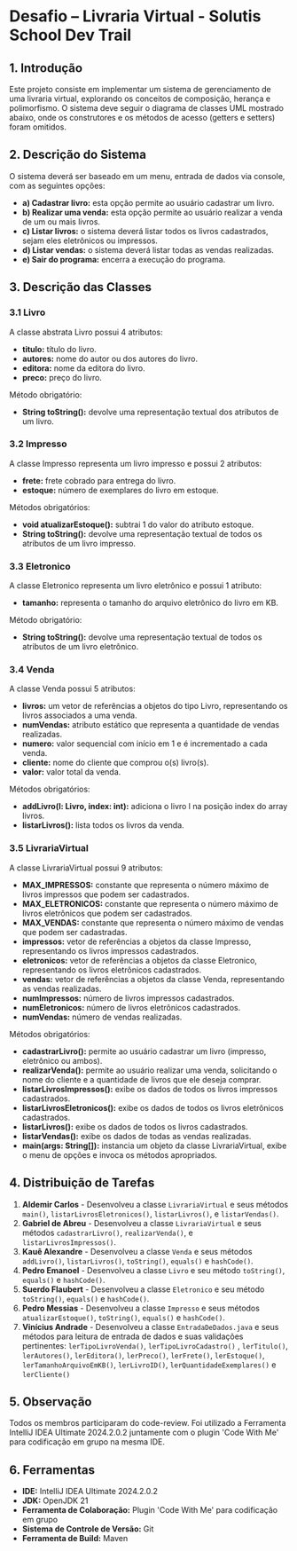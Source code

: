 # Desafio – Livraria Virtual - Solutis School Dev Trail

## 1. Introdução

Este projeto consiste em implementar um sistema de gerenciamento de uma livraria virtual, explorando os conceitos de
composição, herança e polimorfismo. O sistema deve seguir o diagrama de classes UML mostrado abaixo, onde os
construtores e os métodos de acesso (getters e setters) foram omitidos.

## 2. Descrição do Sistema

O sistema deverá ser baseado em um menu, entrada de dados via console, com as seguintes opções:

- **a) Cadastrar livro:** esta opção permite ao usuário cadastrar um livro.
- **b) Realizar uma venda:** esta opção permite ao usuário realizar a venda de um ou mais livros.
- **c) Listar livros:** o sistema deverá listar todos os livros cadastrados, sejam eles eletrônicos ou impressos.
- **d) Listar vendas:** o sistema deverá listar todas as vendas realizadas.
- **e) Sair do programa:** encerra a execução do programa.

## 3. Descrição das Classes

### 3.1 Livro

A classe abstrata Livro possui 4 atributos:

- **titulo:** título do livro.
- **autores:** nome do autor ou dos autores do livro.
- **editora:** nome da editora do livro.
- **preco:** preço do livro.

Método obrigatório:

- **String toString():** devolve uma representação textual dos atributos de um livro.

### 3.2 Impresso

A classe Impresso representa um livro impresso e possui 2 atributos:

- **frete:** frete cobrado para entrega do livro.
- **estoque:** número de exemplares do livro em estoque.

Métodos obrigatórios:

- **void atualizarEstoque():** subtrai 1 do valor do atributo estoque.
- **String toString():** devolve uma representação textual de todos os atributos de um livro impresso.

### 3.3 Eletronico

A classe Eletronico representa um livro eletrônico e possui 1 atributo:

- **tamanho:** representa o tamanho do arquivo eletrônico do livro em KB.

Método obrigatório:

- **String toString():** devolve uma representação textual de todos os atributos de um livro eletrônico.

### 3.4 Venda

A classe Venda possui 5 atributos:

- **livros:** um vetor de referências a objetos do tipo Livro, representando os livros associados a uma venda.
- **numVendas:** atributo estático que representa a quantidade de vendas realizadas.
- **numero:** valor sequencial com início em 1 e é incrementado a cada venda.
- **cliente:** nome do cliente que comprou o(s) livro(s).
- **valor:** valor total da venda.

Métodos obrigatórios:

- **addLivro(l: Livro, index: int):** adiciona o livro l na posição index do array livros.
- **listarLivros():** lista todos os livros da venda.

### 3.5 LivrariaVirtual

A classe LivrariaVirtual possui 9 atributos:

- **MAX_IMPRESSOS:** constante que representa o número máximo de livros impressos que podem ser cadastrados.
- **MAX_ELETRONICOS:** constante que representa o número máximo de livros eletrônicos que podem ser cadastrados.
- **MAX_VENDAS:** constante que representa o número máximo de vendas que podem ser cadastradas.
- **impressos:** vetor de referências a objetos da classe Impresso, representando os livros impressos cadastrados.
- **eletronicos:** vetor de referências a objetos da classe Eletronico, representando os livros eletrônicos cadastrados.
- **vendas:** vetor de referências a objetos da classe Venda, representando as vendas realizadas.
- **numImpressos:** número de livros impressos cadastrados.
- **numEletronicos:** número de livros eletrônicos cadastrados.
- **numVendas:** número de vendas realizadas.

Métodos obrigatórios:

- **cadastrarLivro():** permite ao usuário cadastrar um livro (impresso, eletrônico ou ambos).
- **realizarVenda():** permite ao usuário realizar uma venda, solicitando o nome do cliente e a quantidade de livros que
  ele deseja comprar.
- **listarLivrosImpressos():** exibe os dados de todos os livros impressos cadastrados.
- **listarLivrosEletronicos():** exibe os dados de todos os livros eletrônicos cadastrados.
- **listarLivros():** exibe os dados de todos os livros cadastrados.
- **listarVendas():** exibe os dados de todas as vendas realizadas.
- **main(args: String[]):** instancia um objeto da classe LivrariaVirtual, exibe o menu de opções e invoca os métodos
  apropriados.

## 4. Distribuição de Tarefas

1. **Aldemir Carlos** - Desenvolveu a classe `LivrariaVirtual` e seus métodos `main()`, `listarLivrosEletronicos()`, `listarLivros()`, e `listarVendas()`.
2. **Gabriel de Abreu** - Desenvolveu a classe `LivrariaVirtual` e seus métodos `cadastrarLivro()`, `realizarVenda()`, e `listarLivrosImpressos()`.
3. **Kauê Alexandre** - Desenvolveu a classe `Venda` e seus métodos `addLivro()`, `listarLivros()`, `toString()`, `equals()` e `hashCode()`.
4. **Pedro Emanoel** - Desenvolveu a classe `Livro` e seu método `toString()`, `equals()` e `hashCode()`.
5. **Suerdo Flaubert** - Desenvolveu a classe `Eletronico` e seu método `toString()`, `equals()` e `hashCode()`.
6. **Pedro Messias** - Desenvolveu a classe `Impresso` e seus métodos `atualizarEstoque()`, `toString()`, `equals()` e `hashCode()`.
7. **Vinícius Andrade** - Desenvolveu a classe `EntradaDeDados.java` e seus métodos para leitura de entrada de dados e suas validações pertinentes: `lerTipoLivroVenda()`, `lerTipoLivroCadastro()` ,
`lerTitulo()`, `lerAutores()`, `lerEditora()`, `lerPreco()`, `lerFrete()`, `lerEstoque()`, `lerTamanhoArquivoEmKB()`, `lerLivroID()`, `lerQuantidadeExemplares()` e `lerCliente()`

## 5. Observação

Todos os membros participaram do code-review. 
Foi utilizado a Ferramenta IntelliJ IDEA Ultimate 2024.2.0.2 juntamente com o plugin 'Code With Me' para codificação em grupo na mesma IDE.

## 6. Ferramentas

- **IDE:** IntelliJ IDEA Ultimate 2024.2.0.2
- **JDK:** OpenJDK 21
- **Ferramenta de Colaboração:** Plugin 'Code With Me' para codificação em grupo
- **Sistema de Controle de Versão:** Git
- **Ferramenta de Build:** Maven